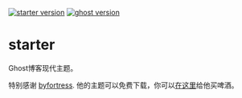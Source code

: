
[![starter version](https://img.shields.io/badge/release-v1.0.0-blue.svg)](https://github.com/caviare/starter/releases)
[![ghost version](https://img.shields.io/badge/ghost-v2.1-brightgreen.svg)](https://github.com/TryGhost/Ghost/releases)

# starter

Ghost博客现代主题。

特别感谢 [byfortress](http://byfortress.com/downloads/starter). 他的主题可以免费下载，你可以[在这里](https://creativemarket.com/lucas_delrio/1069273-Starter-Free-Ghost-Theme)给他买啤酒。

